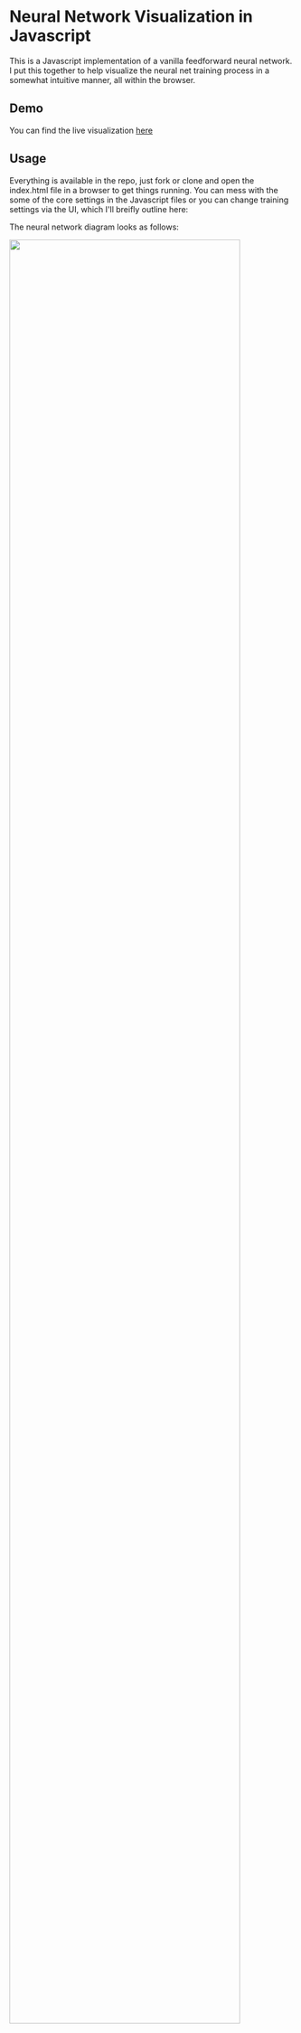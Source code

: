 # Neural Network Visualization in Javascript

This is a Javascript implementation of a vanilla feedforward neural network. I put this together to help visualize the neural net training process in a somewhat intuitive manner, all within the browser.

## Demo

You can find the live visualization [here](https://samgriesemer.com/projects/nn)

## Usage

Everything is available in the repo, just fork or clone and open the index.html file in a browser to get things running. You can mess with the some of the core settings in the Javascript files or you can change training settings via the UI, which I'll breifly outline here:

The neural network diagram looks as follows:

<img src="https://samgriesemer.com/static/global/images/nn_explanation.png" width="90%">

Training options available through the UI:

* **Layers**: you can modify the network structure via a simple list describing how many nodes should be in each layer. By default, the network has the structure \[2,5,1\] (2 input nodes, 5 nodes in hidden layer, 1 output node). To add two hidden layers with 7 nodes each to the network, for example, you could change the layer list to be \[2,5,7,7,1\] and the network structure will update.

* **Epsilon**: this value controls the boundary for the random initialization of weights. A value of 1 would bound the weights to be randomly initialized between -1 and 1.

* **Alpha**: this value denotes the learning rate, which essentially controls the amount a gradient can update the network weights each iteration

* **Batch Size**: size of data batch when batch gradient descent is performed

* **Updates/loop**: number of training updates to be performed between each visualization update loop. Because the visualization runs at 60 fps, there is time between each frame to run backprop for multiple iterations. 

It's worth noting this project has not been extensively opmtized for user-friendliness; you can definitely break it. It's also an older project that I don't constantly update, but if you notice a bug or want to suggest an improvement I'd love to hear about it. Cheers

